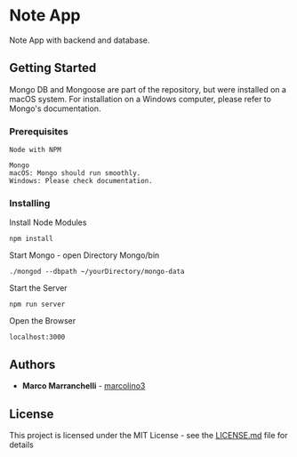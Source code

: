 # Note App

Note App with backend and database.

## Getting Started

Mongo DB and Mongoose are part of the repository, but were installed on a macOS system. For installation on a Windows computer, please refer to Mongo's documentation.

### Prerequisites

```
Node with NPM

Mongo
macOS: Mongo should run smoothly. 
Windows: Please check documentation.
```

### Installing

Install Node Modules

```
npm install
```

Start Mongo - open Directory Mongo/bin

```
./mongod --dbpath ~/yourDirectory/mongo-data
```

Start the Server

```
npm run server
```

Open the Browser

```
localhost:3000
```


## Authors

* **Marco Marranchelli** - [marcolino3](https://github.com/marcolino3)


## License

This project is licensed under the MIT License - see the [LICENSE.md](LICENSE.md) file for details

